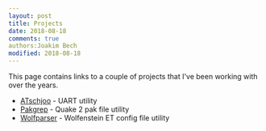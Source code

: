 ```yaml
---
layout: post
title: Projects
date: 2018-08-18
comments: true
authors:Joakim Bech
modified: 2018-08-18
---
```

This page contains links to a couple of projects that I've been working with over the years.

* [ATschjoo]({filename}/pages/atschjoo.md) - UART utility
* [Pakgrep]({filename}/pages/pakgrep.md) - Quake 2 pak file utility
* [Wolfparser]({filename}/pages/wolfparser.md) - Wolfenstein ET config file utility

